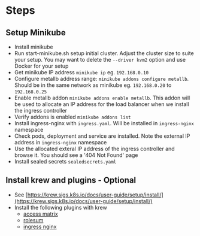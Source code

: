 # Steps

## Setup Minikube
- Install minikube 
- Run start-minikube.sh setup initial cluster. Adjust the cluster size to suite your setup. You may want to delete the `--driver kvm2` option and use Docker for your setup
- Get minikube IP address `minikube ip` eg. `192.168.0.10`
- Configure metallb address range: `minikube addons configure metallb`. Should be in the same network as minikube eg. `192.168.0.20` to `192.168.0.25`
- Enable metallb addon `minikube addons enable metallb`. This addon will be used to allocate an IP address for the load balancer when we install the ingress controller
- Verify addons is enabled `minikube addons list`
- Install ingress-nginx with `ingress.yaml`. Will be installed in `ingress-nginx` namespace
- Check pods, deployment and service are installed. Note the external IP address in `ingress-nginx` namespace
- Use the allocated exteral IP address of the ingress controller and browse it. You should see a '404 Not Found' page
- Install sealed secrets `sealedsecrets.yaml`

## Install krew and plugins - Optional
- See [https://krew.sigs.k8s.io/docs/user-guide/setup/install/](https://krew.sigs.k8s.io/docs/user-guide/setup/install/)
- Install the following plugins with krew
  - [access matrix](https://github.com/corneliusweig/rakkess) 
  - [rolesum](https://github.com/Ladicle/kubectl-rolesum)
  - [ingress nginx](https://kubernetes.github.io/ingress-nginx/kubectl-plugin/)
